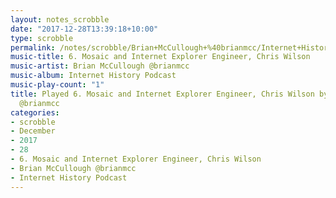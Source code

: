 ```yaml
---
layout: notes_scrobble
date: "2017-12-28T13:39:18+10:00"
type: scrobble
permalink: /notes/scrobble/Brian+McCullough+%40brianmcc/Internet+History+Podcast/1eeff7f60b5dc5b92e410572693221d01efdca4e.html
music-title: 6. Mosaic and Internet Explorer Engineer, Chris Wilson
music-artist: Brian McCullough @brianmcc
music-album: Internet History Podcast
music-play-count: "1"
title: Played 6. Mosaic and Internet Explorer Engineer, Chris Wilson by Brian McCullough
  @brianmcc
categories:
- scrobble
- December
- 2017
- 28
- 6. Mosaic and Internet Explorer Engineer, Chris Wilson
- Brian McCullough @brianmcc
- Internet History Podcast
---
```

